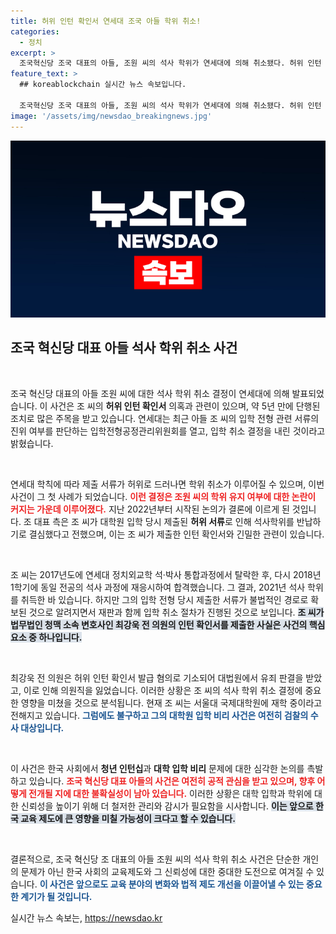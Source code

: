 ```yaml
---
title: 허위 인턴 확인서 연세대 조국 아들 학위 취소!
categories:
  - 정치
excerpt: >
  조국혁신당 조국 대표의 아들, 조원 씨의 석사 학위가 연세대에 의해 취소됐다. 허위 인턴 확인서 의혹이 점검된 지 5년 만에 대학 관계자가 내린 결론. 이 사건의 전말과 정치적 파장은? 클릭하세요!
feature_text: >
  ## koreablockchain 실시간 뉴스 속보입니다.

  조국혁신당 조국 대표의 아들, 조원 씨의 석사 학위가 연세대에 의해 취소됐다. 허위 인턴 확인서 의혹이 점검된 지 5년 만에 대학 관계자가 내린 결론. 이 사건의 전말과 정치적 파장은? 클릭하세요!
image: '/assets/img/newsdao_breakingnews.jpg'
---
```


<p><img src="/assets/img/newsdao_breakingnews.jpg" alt="koreablockchain 속보" /></p>

<h2 data-ke-size="size26">조국 혁신당 대표 아들 석사 학위 취소 사건</h2>

<p data-ke-size="size16">&nbsp;</p>

<p>조국 혁신당 대표의 아들 조원 씨에 대한 석사 학위 취소 결정이 연세대에 의해 발표되었습니다. 이 사건은 조 씨의 <b>허위 인턴 확인서</b> 의혹과 관련이 있으며, 약 5년 만에 단행된 조치로 많은 주목을 받고 있습니다. 연세대는 최근 아들 조 씨의 입학 전형 관련 서류의 진위 여부를 판단하는 입학전형공정관리위원회를 열고, 입학 취소 결정을 내린 것이라고 밝혔습니다. </p>

<p data-ke-size="size16">&nbsp;</p>

<p>연세대 학칙에 따라 제출 서류가 허위로 드러나면 학위 취소가 이루어질 수 있으며, 이번 사건이 그 첫 사례가 되었습니다. <b><span style="color: #ee2323;">이런 결정은 조원 씨의 학위 유지 여부에 대한 논란이 커지는 가운데 이루어졌다.</span></b> 지난 2022년부터 시작된 논의가 결론에 이르게 된 것입니다. 조 대표 측은 조 씨가 대학원 입학 당시 제출된 <strong>허위 서류</strong>로 인해 석사학위를 반납하기로 결심했다고 전했으며, 이는 조 씨가 제출한 인턴 확인서와 긴밀한 관련이 있습니다. </p>

<p data-ke-size="size16">&nbsp;</p>

<p>조 씨는 2017년도에 연세대 정치외교학 석·박사 통합과정에서 탈락한 후, 다시 2018년 1학기에 동일 전공의 석사 과정에 재응시하여 합격했습니다. 그 결과, 2021년 석사 학위를 취득한 바 있습니다. 하지만 그의 입학 전형 당시 제출한 서류가 불법적인 경로로 확보된 것으로 알려지면서 재판과 함께 입학 취소 절차가 진행된 것으로 보입니다. <b><span style="background-color: #21538527;">조 씨가 법무법인 청맥 소속 변호사인 최강욱 전 의원의 인턴 확인서를 제출한 사실은 사건의 핵심 요소 중 하나입니다.</span></b></p>

<p data-ke-size="size16">&nbsp;</p>

<p>최강욱 전 의원은 허위 인턴 확인서 발급 혐의로 기소되어 대법원에서 유죄 판결을 받았고, 이로 인해 의원직을 잃었습니다. 이러한 상황은 조 씨의 석사 학위 취소 결정에 중요한 영향을 미쳤을 것으로 분석됩니다. 현재 조 씨는 서울대 국제대학원에 재학 중이라고 전해지고 있습니다. <b><span style="color: #1a5490;">그럼에도 불구하고 그의 대학원 입학 비리 사건은 여전히 검찰의 수사 대상입니다.</span></b></p>

<p data-ke-size="size16">&nbsp;</p>

<p>이 사건은 한국 사회에서 <b>청년 인턴십</b>과 <b>대학 입학 비리</b> 문제에 대한 심각한 논의를 촉발하고 있습니다. <b><span style="color: #ee2323;">조국 혁신당 대표 아들의 사건은 여전히 공적 관심을 받고 있으며, 향후 어떻게 전개될 지에 대한 불확실성이 남아 있습니다.</span></b> 이러한 상황은 대학 입학과 학위에 대한 신뢰성을 높이기 위해 더 철저한 관리와 감시가 필요함을 시사합니다. <b><span style="background-color: #21538527;">이는 앞으로 한국 교육 제도에 큰 영향을 미칠 가능성이 크다고 할 수 있습니다.</span></b> </p>

<p data-ke-size="size16">&nbsp;</p>

<p>결론적으로, 조국 혁신당 조 대표의 아들 조원 씨의 석사 학위 취소 사건은 단순한 개인의 문제가 아닌 한국 사회의 교육제도와 그 신뢰성에 대한 중대한 도전으로 여겨질 수 있습니다. <b><span style="color: #1a5490;">이 사건은 앞으로도 교육 분야의 변화와 법적 제도 개선을 이끌어낼 수 있는 중요한 계기가 될 것입니다.</span></b></p>
실시간 뉴스 속보는, <a href="https://newsdao.kr" rel="dofollow">https://newsdao.kr</a>


